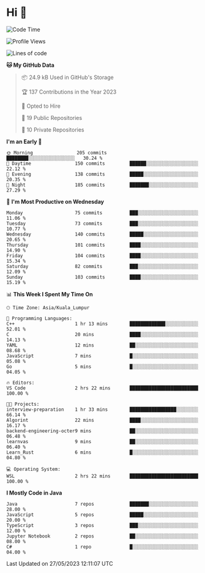 <h1>Hi 👋</h1>

<!--START_SECTION:waka-->
![Code Time](http://img.shields.io/badge/Code%20Time-207%20hrs%2052%20mins-blue)

![Profile Views](http://img.shields.io/badge/Profile%20Views-14-blue)

![Lines of code](https://img.shields.io/badge/From%20Hello%20World%20I%27ve%20Written-621.0%20thousand%20lines%20of%20code-blue)

**🐱 My GitHub Data** 

> 📦 24.9 kB Used in GitHub's Storage 
 > 
> 🏆 137 Contributions in the Year 2023
 > 
> 💼 Opted to Hire
 > 
> 📜 19 Public Repositories 
 > 
> 🔑 10 Private Repositories 
 > 
**I'm an Early 🐤** 

```text
🌞 Morning                205 commits         ████████░░░░░░░░░░░░░░░░░   30.24 % 
🌆 Daytime                150 commits         ██████░░░░░░░░░░░░░░░░░░░   22.12 % 
🌃 Evening                138 commits         █████░░░░░░░░░░░░░░░░░░░░   20.35 % 
🌙 Night                  185 commits         ███████░░░░░░░░░░░░░░░░░░   27.29 % 
```
📅 **I'm Most Productive on Wednesday** 

```text
Monday                   75 commits          ███░░░░░░░░░░░░░░░░░░░░░░   11.06 % 
Tuesday                  73 commits          ███░░░░░░░░░░░░░░░░░░░░░░   10.77 % 
Wednesday                140 commits         █████░░░░░░░░░░░░░░░░░░░░   20.65 % 
Thursday                 101 commits         ████░░░░░░░░░░░░░░░░░░░░░   14.90 % 
Friday                   104 commits         ████░░░░░░░░░░░░░░░░░░░░░   15.34 % 
Saturday                 82 commits          ███░░░░░░░░░░░░░░░░░░░░░░   12.09 % 
Sunday                   103 commits         ████░░░░░░░░░░░░░░░░░░░░░   15.19 % 
```


📊 **This Week I Spent My Time On** 

```text
🕑︎ Time Zone: Asia/Kuala_Lumpur

💬 Programming Languages: 
C++                      1 hr 13 mins        █████████████░░░░░░░░░░░░   52.01 % 
C                        20 mins             ████░░░░░░░░░░░░░░░░░░░░░   14.13 % 
YAML                     12 mins             ██░░░░░░░░░░░░░░░░░░░░░░░   08.68 % 
JavaScript               7 mins              █░░░░░░░░░░░░░░░░░░░░░░░░   05.08 % 
Go                       5 mins              █░░░░░░░░░░░░░░░░░░░░░░░░   04.05 % 

🔥 Editors: 
VS Code                  2 hrs 22 mins       █████████████████████████   100.00 % 

🐱‍💻 Projects: 
interview-preparation    1 hr 33 mins        █████████████████░░░░░░░░   66.14 % 
Algorint                 22 mins             ████░░░░░░░░░░░░░░░░░░░░░   16.17 % 
backend-engineering-octer9 mins              ██░░░░░░░░░░░░░░░░░░░░░░░   06.48 % 
learnvas                 9 mins              ██░░░░░░░░░░░░░░░░░░░░░░░   06.40 % 
Learn_Rust               6 mins              █░░░░░░░░░░░░░░░░░░░░░░░░   04.80 % 

💻 Operating System: 
WSL                      2 hrs 22 mins       █████████████████████████   100.00 % 
```

**I Mostly Code in Java** 

```text
Java                     7 repos             ███████░░░░░░░░░░░░░░░░░░   28.00 % 
JavaScript               5 repos             █████░░░░░░░░░░░░░░░░░░░░   20.00 % 
TypeScript               3 repos             ███░░░░░░░░░░░░░░░░░░░░░░   12.00 % 
Jupyter Notebook         2 repos             ██░░░░░░░░░░░░░░░░░░░░░░░   08.00 % 
C#                       1 repo              █░░░░░░░░░░░░░░░░░░░░░░░░   04.00 % 
```




 Last Updated on 27/05/2023 12:11:07 UTC
<!--END_SECTION:waka-->
